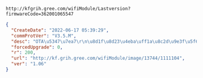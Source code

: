 `http://kfgrih.gree.com/wifiModule/Lastversion?firmwareCode=362001065547`

```json
{
  "CreateDate": "2022-06-17 05:39:29",
  "commProtVer": "V3.5.M",
  "desc": "OTA\u5347\u7ea7\r\n\u8d1f\u8d23\u4eba\uff1a\u8c2d\u9e3f\u5f6a",
  "forcedUpgrade": 0,
  "r": 200,
  "url": "http://kf.grih.gree.com/wifiModule/image/13744/1111104",
  "ver": "1.06"
}
```